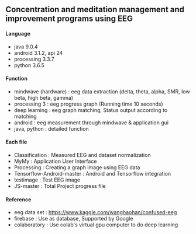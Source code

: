 ## Concentration and meditation management and improvement programs using EEG

#### Language
* java 9.0.4
* android 3.1.2, api 24
* processing 3.3.7
* python 3.6.5

#### Function
* mindwave (hardware) : eeg data extraction (delta, theta, alpha, SMR, low beta, high beta, gamma)
* processing 3 : eeg progress graph (Running time 10 seconds)
* deep learning : eeg graph matching, Status output according to matching
* android : eeg measurement through mindwave & application gui
* java, python : detailed function

#### Each file
* Classification : Measured EEG and dataset normalization
* MyMy : Application User Interface
* Processing : Creating a graph image using EEG data
* Tensorflow-Android-master : Android and Tensorflow integration
* testimage : Test EEG image
* JS-master : Total Project progress file

#### Reference
* eeg data set : https://www.kaggle.com/wanghaohan/confused-eeg
* firebase : Use as database, Supported by Google
* colaboratory : Use colab's virtual gpu computer to do deep learning
